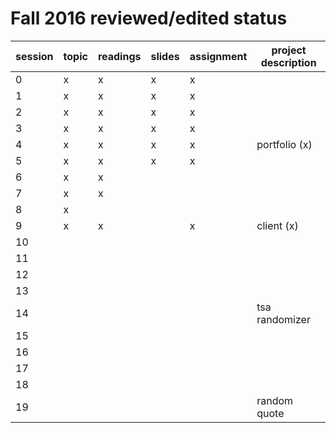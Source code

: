 # Fall 2016 reviewed/edited status

| session | topic | readings | slides | assignment | project description |
| ------- | ----- | -------- | ------ | ---------- | ------------------- |
| 0       | x     | x        | x      | x          |                     |
| 1       | x     | x        | x      | x          |                     |
| 2       | x     | x        | x      | x          |                     |
| 3       | x     | x        | x      | x          |                     |
| 4       | x     | x        | x      | x          | portfolio (x)       |
| 5       | x     | x        | x      | x          |                     |
| 6       | x     | x        |        |            |                     |
| 7       | x     | x        |        |            |                     |
| 8       | x     |          |        |            |                     |
| 9       | x     | x        |        | x          | client (x)          |
| 10      |       |          |        |            |                     |
| 11      |       |          |        |            |                     |
| 12      |       |          |        |            |                     |
| 13      |       |          |        |            |                     |
| 14      |       |          |        |            | tsa randomizer      |
| 15      |       |          |        |            |                     |
| 16      |       |          |        |            |                     |
| 17      |       |          |        |            |                     |
| 18      |       |          |        |            |                     |
| 19      |       |          |        |            | random quote        |
